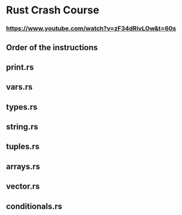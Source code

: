 # Rust Crash Course

### https://www.youtube.com/watch?v=zF34dRivLOw&t=60s

## Order of the instructions

## print.rs

## vars.rs

## types.rs

## string.rs

## tuples.rs

## arrays.rs

## vector.rs

## conditionals.rs
